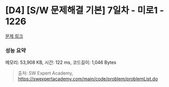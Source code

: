 # [D4] [S/W 문제해결 기본] 7일차 - 미로1 - 1226 

[문제 링크](https://swexpertacademy.com/main/code/problem/problemDetail.do?contestProbId=AV14vXUqAGMCFAYD) 

### 성능 요약

메모리: 53,908 KB, 시간: 122 ms, 코드길이: 1,046 Bytes



> 출처: SW Expert Academy, https://swexpertacademy.com/main/code/problem/problemList.do